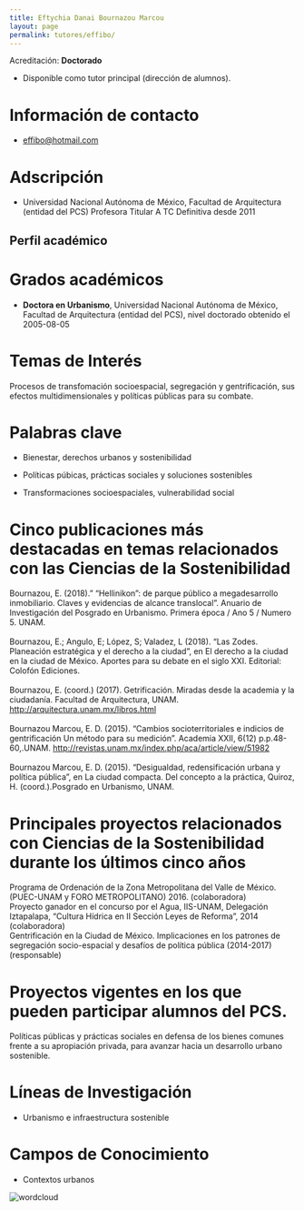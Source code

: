 ```yaml
---
title: Eftychia Danai Bournazou Marcou
layout: page
permalink: tutores/effibo/
---
```


Acreditación: **Doctorado**


 - Disponible como tutor principal (dirección de alumnos).






# Información de contacto

 - <effibo@hotmail.com>





# Adscripción


 - Universidad Nacional Autónoma de México, Facultad de Arquitectura (entidad del PCS)    Profesora Titular A TC Definitiva desde 2011
 





## Perfil académico


# Grados académicos


 - **Doctora en Urbanismo**, Universidad Nacional Autónoma de México, Facultad de Arquitectura (entidad del PCS), nivel doctorado obtenido el 2005-08-05




# Temas de Interés

Procesos de transfomación socioespacial, segregación y gentrificación,  sus efectos multidimensionales y políticas públicas para su combate.



# Palabras clave


 - Bienestar, derechos urbanos y sostenibilidad

 - Políticas púbicas, prácticas sociales y soluciones sostenibles

 - Transformaciones socioespaciales, vulnerabilidad social




# Cinco publicaciones más destacadas en temas relacionados con las Ciencias de la Sostenibilidad

Bournazou, E. (2018).” “Hellinikon”: de parque público a megadesarrollo inmobiliario. Claves y evidencias de alcance translocal”. Anuario de Investigación del Posgrado en Urbanismo. Primera época / Ano 5 / Numero 5. UNAM.<br /><br />Bournazou, E.; Angulo, E; López, S; Valadez, L (2018). “Las Zodes. Planeación estratégica y el derecho a la ciudad”, en El derecho a la ciudad en la ciudad de México. Aportes para su debate en el siglo XXI. Editorial: Colofón Ediciones.<br /><br />Bournazou, E. (coord.) (2017). Getrificación. Miradas desde la academia y la ciudadanía. Facultad de Arquitectura, UNAM. http://arquitectura.unam.mx/libros.html<br /><br />Bournazou Marcou, E. D. (2015). “Cambios socioterritoriales e indicios de gentrificación Un método para su medición”. Academia XXII, 6(12) p.p.48-60,.UNAM. http://revistas.unam.mx/index.php/aca/article/view/51982<br /><br />Bournazou Marcou, E. D. (2015). “Desigualdad, redensificación urbana y política pública”, en La ciudad compacta. Del concepto a la práctica, Quiroz, H. (coord.).Posgrado en Urbanismo, UNAM.




# Principales proyectos relacionados con Ciencias de la Sostenibilidad durante los últimos cinco años

Programa de Ordenación de la Zona Metropolitana del Valle de México. (PUEC-UNAM y FORO METROPOLITANO) 2016. (colaboradora)<br />Proyecto ganador en el concurso por el Agua, IIS-UNAM, Delegación Iztapalapa, “Cultura Hídrica en II Sección Leyes de Reforma”, 2014 (colaboradora)<br />Gentrificación en la Ciudad de México. Implicaciones en los patrones de segregación socio-espacial y desafíos de política pública (2014-2017) (responsable)




# Proyectos vigentes en los que pueden participar alumnos del PCS.

Políticas públicas y prácticas sociales en defensa de los bienes comunes frente a su apropiación privada, para avanzar hacia un desarrollo urbano sostenible.




# Líneas de Investigación


 - Urbanismo e infraestructura sostenible





# Campos de Conocimiento

 - Contextos urbanos



![wordcloud](https://sostenibilidad.posgrado.unam.mx/media/perfil-academico/87/wordcloud.png)
